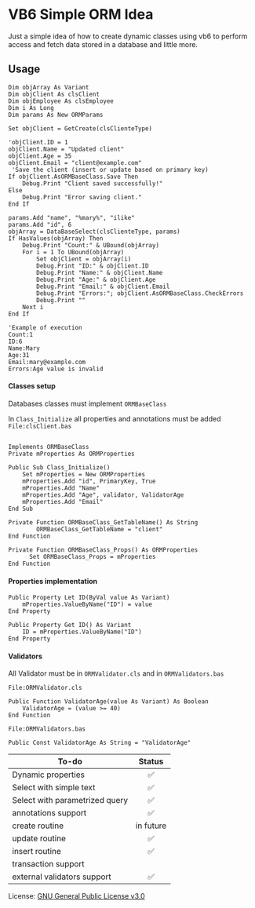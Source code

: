 # VB6 Simple ORM Idea
Just a simple idea of how to create dynamic classes using vb6 to perform access and fetch data stored in a database and little more.

## Usage
```vb6
Dim objArray As Variant
Dim objClient As clsClient
Dim objEmployee As clsEmployee
Dim i As Long
Dim params As New ORMParams

Set objClient = GetCreate(clsClienteType)

'objClient.ID = 1
objClient.Name = "Updated client"
objClient.Age = 35
objClient.Email = "client@example.com"
 'Save the client (insert or update based on primary key)
If objClient.AsORMBaseClass.Save Then
    Debug.Print "Client saved successfully!"
Else
    Debug.Print "Error saving client."
End If

params.Add "name", "%mary%", "ilike"
params.Add "id", 6
objArray = DataBaseSelect(clsClienteType, params)
If HasValues(objArray) Then
    Debug.Print "Count:" & UBound(objArray)
    For i = 1 To UBound(objArray)
        Set objClient = objArray(i)
        Debug.Print "ID:" & objClient.ID
        Debug.Print "Name:" & objClient.Name
        Debug.Print "Age:" & objClient.Age
        Debug.Print "Email:" & objClient.Email
        Debug.Print "Errors:"; objClient.AsORMBaseClass.CheckErrors
        Debug.Print ""
    Next i
End If

'Example of execution
Count:1
ID:6
Name:Mary
Age:31
Email:mary@example.com
Errors:Age value is invalid
```

#### Classes setup
Databases classes must implement `ORMBaseClass`

In `Class_Initialize` all properties and annotations must be added
`File:clsClient.bas`
```vb6

Implements ORMBaseClass
Private mProperties As ORMProperties

Public Sub Class_Initialize()
    Set mProperties = New ORMProperties
    mProperties.Add "id", PrimaryKey, True
    mProperties.Add "Name"
    mProperties.Add "Age", validator, ValidatorAge
    mProperties.Add "Email"
End Sub

Private Function ORMBaseClass_GetTableName() As String
        ORMBaseClass_GetTableName = "client"
End Function

Private Function ORMBaseClass_Props() As ORMProperties
      Set ORMBaseClass_Props = mProperties
End Function
```

#### Properties implementation
```vb6
Public Property Let ID(ByVal value As Variant)
    mProperties.ValueByName("ID") = value
End Property

Public Property Get ID() As Variant
    ID = mProperties.ValueByName("ID")
End Property
```
#### Validators 
All Validator must be in `ORMValidator.cls` and in `ORMValidators.bas`

`File:ORMValidator.cls`
```vb6
Public Function ValidatorAge(value As Variant) As Boolean
    ValidatorAge = (value >= 40)
End Function
```
`File:ORMValidators.bas`
```vb6
Public Const ValidatorAge As String = "ValidatorAge"
```

| To-do | Status |
| --- | :---: |
| Dynamic properties  | :white_check_mark: |
| Select with simple text  | :white_check_mark: |
| Select with parametrized query|  :white_check_mark: |
| annotations support| :white_check_mark: |
| create routine| in future|
| update routine|:white_check_mark:|
| insert routine|:white_check_mark:|
| transaction support||
| external validators support| :white_check_mark: |

License: [GNU General Public License v3.0](LICENSE)
